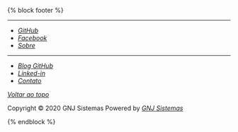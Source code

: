 {% block footer %}
    <footer class="bg-light">
        <div class="container">
            <div class="row">
                <div class="col-md-2 col-lg-2 col-xl-2 mx-auto">
                    <hr class="bg-white mb-2 mt-0 d-inline-block mx-auto w-25">
                    <ul class="list-unstyled">
                        <li><a href="https://github.com/jacksonsr45"><i class="fab fa-github"> GitHub</i></a></li>
                        <li><a href=""><i class="fab fa-facebook"> Facebook</i></a></li>
                        <li><a href="/sobre"><i class="fa fa-book"> Sobre</i></a></li>
                    </ul>
                </div>
                <div class="col-md-3 col-lg-2 col-xl-2 mx-auto">
                    <hr class="bg-white mb-2 mt-0 d-inline-block mx-auto w-25">
                    <ul class="list-unstyled">
                        <li><a href="https://jacksonsr45.github.io"><i class="fa fa-globe"> Blog GitHub</i></a></li>
                        <li><a href=""><i class="fab fa-linkedin"> Linked-in</i></a></li>
                        <li><a href="/contato"><i class="fa fa-envelope"> Contato</i></a></li>
                    </ul>
                </div>
                <div class="col-12 copyright mt-3">
                    <p class="float-left">
                        <a href="#"><i class="fa fa-reply"> Voltar ao topo</i></a>
                    </p>
                    <p class="text-right text-muted">Copyright © 2020 GNJ Sistemas</i> Powered by <a href="https://gnjsistemas.com"><i>GNJ Sistemas</i></a> </p>
                </div>
            </div>
        </div>
    </footer>
{% endblock %}
